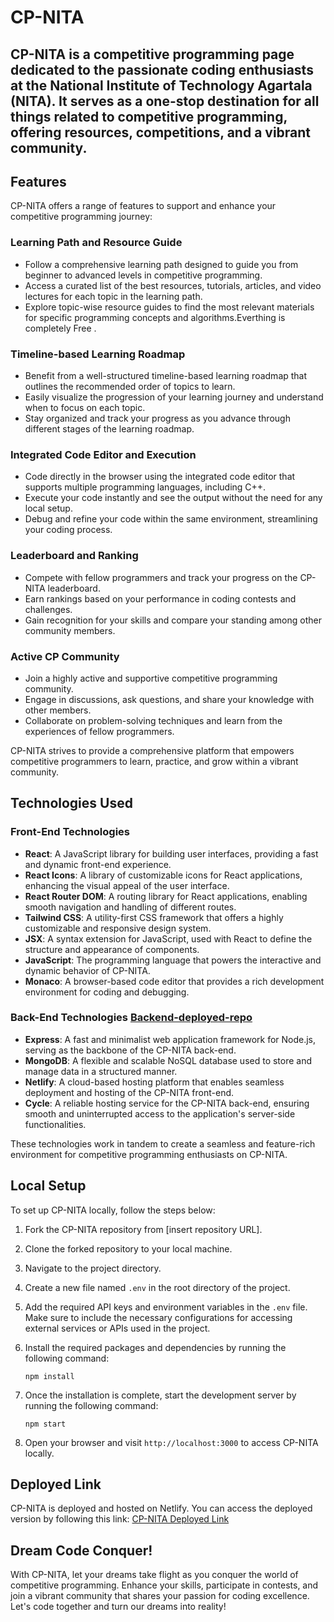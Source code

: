 # CP-NITA

## CP-NITA is a competitive programming page dedicated to the passionate coding enthusiasts at the National Institute of Technology Agartala (NITA). It serves as a one-stop destination for all things related to competitive programming, offering resources, competitions, and a vibrant community.
## Features

CP-NITA offers a range of features to support and enhance your competitive programming journey:

### Learning Path and Resource Guide
- Follow a comprehensive learning path designed to guide you from beginner to advanced levels in competitive programming.
- Access a curated list of the best resources, tutorials, articles, and video lectures for each topic in the learning path.
- Explore topic-wise resource guides to find the most relevant materials for specific programming concepts and algorithms.Everthing is completely Free .

### Timeline-based Learning Roadmap
- Benefit from a well-structured timeline-based learning roadmap that outlines the recommended order of topics to learn.
- Easily visualize the progression of your learning journey and understand when to focus on each topic.
- Stay organized and track your progress as you advance through different stages of the learning roadmap.

### Integrated Code Editor and Execution
- Code directly in the browser using the integrated code editor that supports multiple programming languages, including C++.
- Execute your code instantly and see the output without the need for any local setup.
- Debug and refine your code within the same environment, streamlining your coding process.

### Leaderboard and Ranking
- Compete with fellow programmers and track your progress on the CP-NITA leaderboard.
- Earn rankings based on your performance in coding contests and challenges.
- Gain recognition for your skills and compare your standing among other community members.

### Active CP Community
- Join a highly active and supportive competitive programming community.
- Engage in discussions, ask questions, and share your knowledge with other members.
- Collaborate on problem-solving techniques and learn from the experiences of fellow programmers.

CP-NITA strives to provide a comprehensive platform that empowers competitive programmers to learn, practice, and grow within a vibrant community.

## Technologies Used

### Front-End Technologies
- **React**: A JavaScript library for building user interfaces, providing a fast and dynamic front-end experience.
- **React Icons**: A library of customizable icons for React applications, enhancing the visual appeal of the user interface.
- **React Router DOM**: A routing library for React applications, enabling smooth navigation and handling of different routes.
- **Tailwind CSS**: A utility-first CSS framework that offers a highly customizable and responsive design system.
- **JSX**: A syntax extension for JavaScript, used with React to define the structure and appearance of components.
- **JavaScript**: The programming language that powers the interactive and dynamic behavior of CP-NITA.
- **Monaco**: A browser-based code editor that provides a rich development environment for coding and debugging.

### Back-End Technologies [Backend-deployed-repo](https://github.com/Aryan20022003/A2Oj-Backend)
- **Express**: A fast and minimalist web application framework for Node.js, serving as the backbone of the CP-NITA back-end.
- **MongoDB**: A flexible and scalable NoSQL database used to store and manage data in a structured manner.
- **Netlify**: A cloud-based hosting platform that enables seamless deployment and hosting of the CP-NITA front-end.
- **Cycle**: A reliable hosting service for the CP-NITA back-end, ensuring smooth and uninterrupted access to the application's server-side functionalities.

These technologies work in tandem to create a seamless and feature-rich environment for competitive programming enthusiasts on CP-NITA.

## Local Setup

To set up CP-NITA locally, follow the steps below:

1. Fork the CP-NITA repository from [insert repository URL].
2. Clone the forked repository to your local machine.
3. Navigate to the project directory.

4. Create a new file named `.env` in the root directory of the project.
5. Add the required API keys and environment variables in the `.env` file. Make sure to include the necessary configurations for accessing external services or APIs used in the project.

6. Install the required packages and dependencies by running the following command:
   ```
   npm install
   ```

7. Once the installation is complete, start the development server by running the following command:
   ```
   npm start
   ```

8. Open your browser and visit `http://localhost:3000` to access CP-NITA locally.

## Deployed Link

CP-NITA is deployed and hosted on Netlify. You can access the deployed version by following this link: [CP-NITA Deployed Link](https://nitacp.netlify.app/)

## Dream Code Conquer!

With CP-NITA, let your dreams take flight as you conquer the world of competitive programming. Enhance your skills, participate in contests, and join a vibrant community that shares your passion for coding excellence. Let's code together and turn our dreams into reality!
